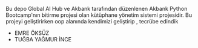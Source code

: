 Bu depo Global AI Hub ve Akbank tarafından düzenlenen Akbank Python Bootcamp'nın bitirme projesi olan kütüphane yönetim sistemi projesidir. Bu projeyi geliştirirken oop alanında kendimizi geliştirip , tecrübe edindik
-  EMRE ÖKSÜZ
-  TUĞBA YAĞMUR İNCE
